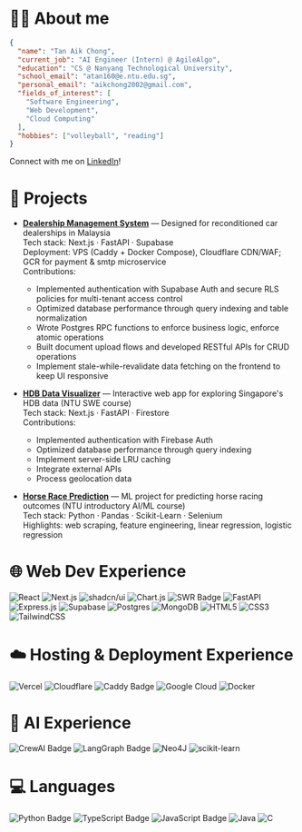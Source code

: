 # 🙋‍♂️ About me

```json
{
  "name": "Tan Aik Chong",
  "current_job": "AI Engineer (Intern) @ AgileAlgo",
  "education": "CS @ Nanyang Technological University",
  "school_email": "atan160@e.ntu.edu.sg",
  "personal_email": "aikchong2002@gmail.com",
  "fields_of_interest": [
    "Software Engineering",
    "Web Development",
    "Cloud Computing"
  ],
  "hobbies": ["volleyball", "reading"]
}
```
Connect with me on [LinkedIn](https://www.linkedin.com/in/tanaikchong/)!

# 📌 Projects
- [**Dealership Management System**](https://cartel.my) — Designed for reconditioned car dealerships in Malaysia  
  Tech stack: Next.js · FastAPI · Supabase  
  Deployment: VPS (Caddy + Docker Compose), Cloudflare CDN/WAF; GCR for payment & smtp microservice  
  Contributions:
  - Implemented authentication with Supabase Auth and secure RLS policies for multi-tenant access control  
  - Optimized database performance through query indexing and table normalization  
  - Wrote Postgres RPC functions to enforce business logic, enforce atomic operations    
  - Built document upload flows and developed RESTful APIs for CRUD operations
  - Implement stale-while-revalidate data fetching on the frontend to keep UI responsive

- [**HDB Data Visualizer**](https://github.com/Pratz2005/HDB) — Interactive web app for exploring Singapore's HDB data (NTU SWE course)  
  Tech stack: Next.js · FastAPI · Firestore  
  Contributions:
  - Implemented authentication with Firebase Auth
  - Optimized database performance through query indexing
  - Implement server-side LRU caching
  - Integrate external APIs
  - Process geolocation data

- [**Horse Race Prediction**](https://github.com/TAN-AIK-CHONG/Horse-Race-Prediction) — ML project for predicting horse racing outcomes (NTU introductory AI/ML course)  
  Tech stack: Python · Pandas · Scikit-Learn · Selenium  
  Highlights: web scraping, feature engineering, linear regression, logistic regression 


# 🌐 Web Dev Experience
![React](https://img.shields.io/badge/React-%2320232a.svg?logo=react&logoColor=%2361DAFB&style=for-the-badge)
![Next.js](https://img.shields.io/badge/Next.js-black?logo=next.js&logoColor=white&style=for-the-badge)
![shadcn/ui](https://img.shields.io/badge/shadcn%2Fui-000?logo=shadcnui&logoColor=fff&style=for-the-badge)
![Chart.js](https://img.shields.io/badge/chart.js-F5788D.svg?style=for-the-badge&logo=chart.js&logoColor=white)
![SWR Badge](https://img.shields.io/badge/SWR-000?logo=swr&logoColor=fff&style=for-the-badge)
![FastAPI](https://img.shields.io/badge/FastAPI-009485.svg?logo=fastapi&logoColor=white&style=for-the-badge)
![Express.js](https://img.shields.io/badge/Express.js-%23404d59.svg?logo=express&logoColor=%2361DAFB&style=for-the-badge)
![Supabase](https://img.shields.io/badge/Supabase-3FCF8E?logo=supabase&logoColor=fff&style=for-the-badge)
![Postgres](https://img.shields.io/badge/postgres-%23316192.svg?style=for-the-badge&logo=postgresql&logoColor=white)
![MongoDB](https://img.shields.io/badge/MongoDB-%234ea94b.svg?logo=mongodb&logoColor=white&style=for-the-badge)
![HTML5](https://img.shields.io/badge/html5-%23E34F26.svg?style=for-the-badge&logo=html5&logoColor=white)
![CSS3](https://img.shields.io/badge/css3-%231572B6.svg?style=for-the-badge&logo=css3&logoColor=white)
![TailwindCSS](https://img.shields.io/badge/tailwindcss-%2338B2AC.svg?style=for-the-badge&logo=tailwind-css&logoColor=white)

# ☁️ Hosting & Deployment Experience
![Vercel](https://img.shields.io/badge/Vercel-%23000000.svg?logo=vercel&logoColor=white&style=for-the-badge)
![Cloudflare](https://img.shields.io/badge/Cloudflare-F38020?style=for-the-badge&logo=Cloudflare&logoColor=white)
![Caddy Badge](https://img.shields.io/badge/Caddy-1F88C0?logo=caddy&logoColor=fff&style=for-the-badge)
![Google Cloud](https://img.shields.io/badge/Google%20Cloud-%234285F4.svg?logo=google-cloud&logoColor=white&style=for-the-badge)
![Docker](https://img.shields.io/badge/Docker-2496ED?logo=docker&logoColor=fff&style=for-the-badge)

# 🤖 AI Experience
![CrewAI Badge](https://img.shields.io/badge/CrewAI-FF5A50?logo=crewai&logoColor=fff&style=for-the-badge)
![LangGraph Badge](https://img.shields.io/badge/LangGraph-1C3C3C?logo=langgraph&logoColor=fff&style=for-the-badge)
![Neo4J](https://img.shields.io/badge/Neo4j-008CC1?logo=neo4j&logoColor=white&style=for-the-badge)
![scikit-learn](https://img.shields.io/badge/scikit--learn-%23F7931E.svg?style=for-the-badge&logo=scikit-learn&logoColor=white)

# 💻 Languages
![Python Badge](https://img.shields.io/badge/Python-3776AB?logo=python&logoColor=fff&style=for-the-badge)
![TypeScript Badge](https://img.shields.io/badge/TypeScript-3178C6?logo=typescript&logoColor=fff&style=for-the-badge)
![JavaScript Badge](https://img.shields.io/badge/JavaScript-F7DF1E?logo=javascript&logoColor=000&style=for-the-badge)
![Java](https://img.shields.io/badge/java-%23ED8B00.svg?style=for-the-badge&logo=openjdk&logoColor=white)
![C](https://img.shields.io/badge/C-00599C?logo=c&logoColor=white&style=for-the-badge)



